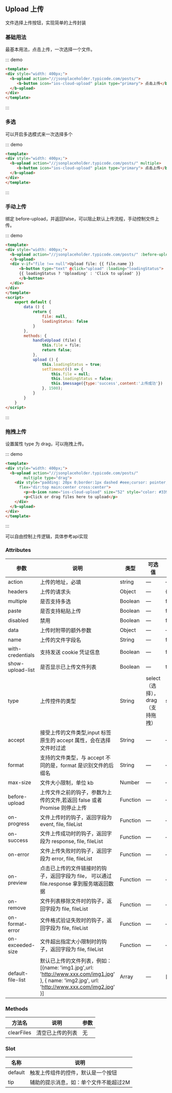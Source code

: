 ## Upload 上传

文件选择上传按钮，实现简单的上传封装

### 基础用法

最基本用法，点击上传，一次选择一个文件。

::: demo
```html  
<template>
<div style="width: 400px;">
  <b-upload action="//jsonplaceholder.typicode.com/posts/">
     <b-button icon="ios-cloud-upload" plain type="primary"> 点击上传</b-button>
  </b-upload>
</div>
</template>
```
:::

### 多选

可以开启多选模式来一次选择多个

::: demo
```html  
<template>
<div style="width: 400px;">
  <b-upload action="//jsonplaceholder.typicode.com/posts/" multiple>
     <b-button icon="ios-cloud-upload" plain type="primary"> 点击上传</b-button>
  </b-upload>
</div>
</template>
```
:::

### 手动上传

绑定 before-upload，并返回false，可以阻止默认上传流程，手动控制文件上传。

::: demo
```html  
<template>
<div style="width: 400px;">
  <b-upload action="//jsonplaceholder.typicode.com/posts/" :before-upload="handleUpload">
  </b-upload>
  <div v-if="file !== null">Upload file: {{ file.name }} 
      <b-button type="text" @click="upload" :loading="loadingStatus">
      {{ loadingStatus ? 'Uploading' : 'Click to upload' }}
      </b-button>
  </div>
</div>
</template>
<script>
    export default {
        data () {
            return {
                file: null,
                loadingStatus: false
            }
        },
        methods: {
            handleUpload (file) {
                this.file = file;
                return false;
            },
            upload () {
                this.loadingStatus = true;
                setTimeout(() => {
                    this.file = null;
                    this.loadingStatus = false;
                    this.$message({type:'success',content:'上传成功'})
                }, 1500);
            }
        }
    }
</script>
```
:::

### 拖拽上传

设置属性 type 为 drag，可以拖拽上传。

::: demo
```html  
<template>
<div style="width: 400px;">
  <b-upload action="//jsonplaceholder.typicode.com/posts/"
        multiple type="drag">
    <div style="padding: 20px 0;border:1px dashed #eee;cursor: pointer;" 
      flex="dir:top main:center cross:center">
        <p><b-icon name="ios-cloud-upload" size="52" style="color: #3399ff"></b-icon></p>
        <p>Click or drag files here to upload</p>
    </div>
  </b-upload>
</div>
</template>
```
:::

可以自由控制上传逻辑，具体参考api实现

### Attributes

| 参数      | 说明    | 类型      | 可选值       | 默认值   |
|---------- |-------- |---------- |-------------  |-------- |
| action     |  上传的地址，必填   | string  |  —   |   —   |
| headers     |  上传的请求头   | Object  |  —   |  {}   |
| multiple     |  是否支持多选   | Boolean  |  —   |  false   |
| paste     |  是否支持粘贴上传   | Boolean  |  —   |  false   |
| disabled  |  禁用   | Boolean  |  —   |  false   |
| data  |  上传时附带的额外参数   | Object  |  —   |  —   |
| name  |  上传的文件字段名   | String  |  —   | file  |
| with-credentials  |  支持发送 cookie 凭证信息   |  Boolean  |  —   |  false   |
| show-upload-list  |  是否显示已上传文件列表   |  Boolean  |  —   |  true   |
| type  |  上传控件的类型  |  String  |  select（选择），drag（支持拖拽）   |  select   |
| accept  |  接受上传的文件类型,input 标签原生的 accept 属性，会在选择文件时过滤   |  String  |  —   |   —   |
| format  |  支持的文件类型，与 accept 不同的是，format 是识别文件的后缀名   |  String  |  —   |   —   |
| max-size |  文件大小限制，单位 kb   |  Number  |  —   |   —   |
| before-upload | 上传文件之前的钩子，参数为上传的文件,若返回 false 或者 Promise 则停止上传  |  Function  |  —   |   —   |
| on-progress | 文件上传时的钩子，返回字段为 event, file, fileList  |  Function  |  —   |   —   |
| on-success | 文件上传成功时的钩子，返回字段为 response, file, fileList |  Function  |  —   |   —   |
| on-error | 文件上传失败时的钩子，返回字段为 error, file, fileList |  Function  |  —   |   —   |
| on-preview | 点击已上传的文件链接时的钩子，返回字段为 file， 可以通过 file.response 拿到服务端返回数据 |  Function  |  —   |   —   |
| on-remove | 文件列表移除文件时的钩子，返回字段为 file, fileList |  Function  |  —   |   —   |
| on-format-error | 文件格式验证失败时的钩子，返回字段为 file, fileList |  Function  |  —   |   —   |
| on-exceeded-size | 文件超出指定大小限制时的钩子，返回字段为 file, fileList |  Function  |  —   |   —   |
| default-file-list | 默认已上传的文件列表，例如：[{name: 'img1.jpg',url: 'http://www.xxx.com/img1.jpg' }, { name: 'img2.jpg',  url: 'http://www.xxx.com/img2.jpg' }] |  Array	 |  —   |  []    |


### Methods

| 方法名      | 说明    | 参数      |
|---------- |-------- |---------- |
| clearFiles     | 清空已上传的列表   |  无  |

### Slot

| 名称      | 说明    |
|---------- |-------- |
| default     |  触发上传组件的控件，默认是一个按钮   |
| tip     |  辅助的提示消息，如：单个文件不能超过2M   |
